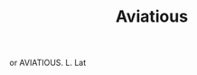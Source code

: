 ---
title: Aviatious
permalink: "/definitions/aviatious.html"
body: or AVIATIOUS. L. Lat
published_at: '2018-07-07'
layout: post
---